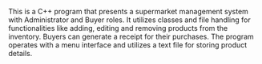 This is a C++ program that presents a supermarket management system with Administrator and Buyer roles. It utilizes classes and file handling for functionalities like adding, editing and removing products from the inventory. Buyers can generate a receipt for their purchases. The program operates with a menu interface and utilizes a text file for storing product details.
